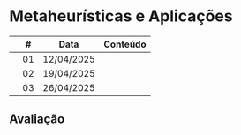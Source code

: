# Metaheurísticas e Aplicações

|  | # | Data | Conteúdo |
|:---:|:---:|:---:|:---|
|  | 01 | 12/04/2025 |  |
|  | 02 | 19/04/2025 |  |
|  | 03 | 26/04/2025 |  |

## Avaliação
|  |  |  |
|:---:|:---:|:---:|